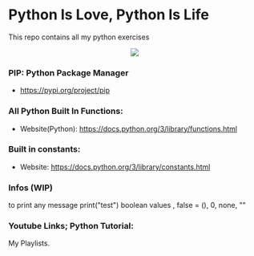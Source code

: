 # Python Is Love, Python Is Life
This repo contains all my python exercises

<p align="center">
  <img src="http://www.vizteams.com/wp-content/uploads/2013/08/python-logo-master.png"/>
</p>

### PIP: Python Package Manager
* https://pypi.org/project/pip
### All Python Built In Functions:
* Website(Python): https://docs.python.org/3/library/functions.html
### Built in constants:
* Website: https://docs.python.org/3/library/constants.html

### Infos (WIP)
to print any message print("test")
boolean values , false = (), 0, none, ""

### Youtube Links; Python Tutorial:
My Playlists.
